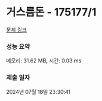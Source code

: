 # 거스름돈 - 175177/1 

[문제 링크](https://level.goorm.io/exam/175177/%EA%B1%B0%EC%8A%A4%EB%A6%84-%EB%8F%88/quiz/1) 

### 성능 요약

메모리: 31.62 MB, 시간: 0.03 ms

### 제출 일자

2024년 07월 18일 23:30:41

